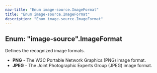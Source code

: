 ```yaml
---
nav-title: "Enum image-source.ImageFormat"
title: "Enum image-source.ImageFormat"
description: "Enum image-source.ImageFormat"
---
```

## Enum: "image-source".ImageFormat
Defines the recognized image formats.
 - **PNG** - The W3C Portable Network Graphics (PNG) image format.
 - **JPEG** - The Joint Photographic Experts Group (JPEG) image format.